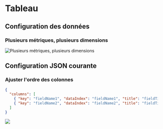# Tableau

## Configuration des données

### Plusieurs métriques, plusieurs dimensions

![Plusieurs métriques, plusieurs dimensions](https://static-docs.nocobase.com/202410101142369.png)

## Configuration JSON courante

### Ajuster l'ordre des colonnes

```json
{
  "columns": [
    { "key": "fieldName1", "dataIndex": "fieldName1", "title": "fieldTitle1" },
    { "key": "fieldName2", "dataIndex": "fieldName2", "title": "fieldTitle2" }
  ]
}
```

![](https://static-docs.nocobase.com/202410101145770.png)
